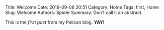 Title: Welcome
Date: 2019-09-06 20:51
Category: Home
Tags: first, Home
Slug: Welcome
Authors: Spider
Summary: Don't call it an abstract. 

This is the *first post* from my Pelican blog. **YAY!**